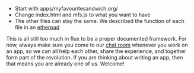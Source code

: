 * Start with apps/myfavouritesandwich.org/
* Change index.html and mfs.js to what you want to have
* The other files can stay the same. We described the function of each file in an [etherpad](https://unhosted.titanpad.com/documentation)

This is all still too much in flux to be a proper documented framework. For now, always make sure you come to our [chat room](http://webchat.freenode.net/?channels=unhosted) whenever you work on an app, so we can all help each other, share the experience, and together form part of the revolution. If you are thinking about writing an app, then that means you are already one of us. Welcome!
